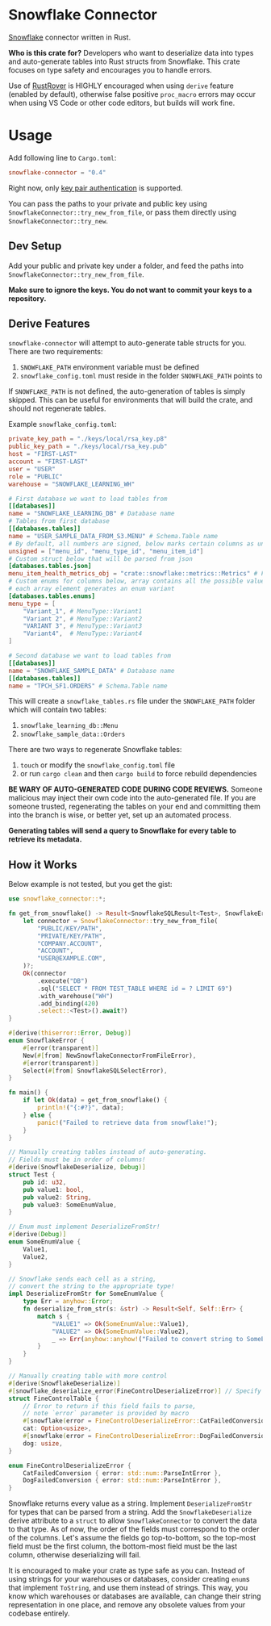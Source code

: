 # Snowflake Connector
[Snowflake](https://www.snowflake.com/) connector written in Rust.

**Who is this crate for?**
Developers who want to deserialize data into types and auto-generate tables into Rust structs from Snowflake. This crate focuses on type safety and encourages you to handle errors.

Use of [RustRover](https://www.jetbrains.com/rust/) is HIGHLY encouraged when using `derive` feature (enabled by default), otherwise false positive `proc_macro` errors may occur when using VS Code or other code editors, but builds will work fine.

# Usage
Add following line to `Cargo.toml`:

```toml
snowflake-connector = "0.4"
```

Right now, only [key pair authentication](https://docs.snowflake.com/en/user-guide/key-pair-auth.html) is supported.

You can pass the paths to your private and public key using `SnowflakeConnector::try_new_from_file`, or pass them directly using `SnowflakeConnector::try_new`.

## Dev Setup
Add your public and private key under a folder, and feed the paths into `SnowflakeConnector::try_new_from_file`.

**Make sure to ignore the keys. You do not want to commit your keys to a repository.**

## Derive Features
`snowflake-connector` will attempt to auto-generate table structs for you. There are two requirements:
1. `SNOWFLAKE_PATH` environment variable must be defined
2. `snowflake_config.toml` must reside in the folder `SNOWFLAKE_PATH` points to

If `SNOWFLAKE_PATH` is not defined, the auto-generation of tables is simply skipped. This can be useful for environments that will build the crate, and should not regenerate tables.

Example `snowflake_config.toml`:
```toml
private_key_path = "./keys/local/rsa_key.p8"
public_key_path = "./keys/local/rsa_key.pub"
host = "FIRST-LAST"
account = "FIRST-LAST"
user = "USER"
role = "PUBLIC"
warehouse = "SNOWFLAKE_LEARNING_WH"

# First database we want to load tables from
[[databases]]
name = "SNOWFLAKE_LEARNING_DB" # Database name
# Tables from first database
[[databases.tables]]
name = "USER_SAMPLE_DATA_FROM_S3.MENU" # Schema.Table name
# By default, all numbers are signed, below marks certain columns as unsigned
unsigned = ["menu_id", "menu_type_id", "menu_item_id"]
# Custom struct below that will be parsed from json
[databases.tables.json]
menu_item_health_metrics_obj = "crate::snowflake::metrics::Metrics" # Full path to struct (must implement `serde::Deserialize`)
# Custom enums for columns below, array contains all the possible values for said column,
# each array element generates an enum variant
[databases.tables.enums]
menu_type = [
    "Variant_1", # MenuType::Variant1
    "Variant 2", # MenuType::Variant2
    "VARIANT 3", # MenuType::Variant3
    "Variant4",  # MenuType::Variant4
]

# Second database we want to load tables from
[[databases]]
name = "SNOWFLAKE_SAMPLE_DATA" # Database name
[[databases.tables]]
name = "TPCH_SF1.ORDERS" # Schema.Table name
```
This will create a `snowflake_tables.rs` file under the `SNOWFLAKE_PATH` folder which will contain two tables:
1. `snowflake_learning_db::Menu`
2. `snowflake_sample_data::Orders`

There are two ways to regenerate Snowflake tables:
1. `touch` or modify the `snowflake_config.toml` file
2. or run `cargo clean` and then `cargo build` to force rebuild dependencies

**BE WARY OF AUTO-GENERATED CODE DURING CODE REVIEWS.** Someone malicious may inject their own code into the auto-generated file. If you are someone trusted, regenerating the tables on your end and committing them into the branch is wise, or better yet, set up an automated process.

**Generating tables will send a query to Snowflake for every table to retrieve its metadata.**

## How it Works
Below example is not tested, but you get the gist:
```rust
use snowflake_connector::*;

fn get_from_snowflake() -> Result<SnowflakeSQLResult<Test>, SnowflakeError> {
    let connector = SnowflakeConnector::try_new_from_file(
        "PUBLIC/KEY/PATH",
        "PRIVATE/KEY/PATH",
        "COMPANY.ACCOUNT",
        "ACCOUNT",
        "USER@EXAMPLE.COM",
    )?;
    Ok(connector
        .execute("DB")
        .sql("SELECT * FROM TEST_TABLE WHERE id = ? LIMIT 69")
        .with_warehouse("WH")
        .add_binding(420)
        .select::<Test>().await?)
}

#[derive(thiserror::Error, Debug)]
enum SnowflakeError {
    #[error(transparent)]
    New(#[from] NewSnowflakeConnectorFromFileError),
    #[error(transparent)]
    Select(#[from] SnowflakeSQLSelectError),
}

fn main() {
    if let Ok(data) = get_from_snowflake() {
        println!("{:#?}", data);
    } else {
        panic!("Failed to retrieve data from snowflake!");
    }
}

// Manually creating tables instead of auto-generating.
// Fields must be in order of columns!
#[derive(SnowflakeDeserialize, Debug)]
struct Test {
    pub id: u32,
    pub value1: bool,
    pub value2: String,
    pub value3: SomeEnumValue,
}

// Enum must implement DeserializeFromStr!
#[derive(Debug)]
enum SomeEnumValue {
    Value1,
    Value2,
}

// Snowflake sends each cell as a string,
// convert the string to the appropriate type!
impl DeserializeFromStr for SomeEnumValue {
    type Err = anyhow::Error;
    fn deserialize_from_str(s: &str) -> Result<Self, Self::Err> {
        match s {
            "VALUE1" => Ok(SomeEnumValue::Value1),
            "VALUE2" => Ok(SomeEnumValue::Value2),
            _ => Err(anyhow::anyhow!("Failed to convert string to SomeEnumValue")),
        }
    }
}

// Manually creating table with more control
#[derive(SnowflakeDeserialize)]
#[snowflake_deserialize_error(FineControlDeserializeError)] // Specify which error to use
struct FineControlTable {
    // Error to return if this field fails to parse,
    // note `error` parameter is provided by macro
    #[snowflake(error = FineControlDeserializeError::CatFailedConversion { error })]
    cat: Option<usize>,
    #[snowflake(error = FineControlDeserializeError::DogFailedConversion { error })]
    dog: usize,
}

enum FineControlDeserializeError {
    CatFailedConversion { error: std::num::ParseIntError },
    DogFailedConversion { error: std::num::ParseIntError },
}
```
Snowflake returns every value as a string. Implement `DeserializeFromStr` for types that can be parsed from a string. Add the `SnowflakeDeserialize` derive attribute to a `struct` to allow `SnowflakeConnector` to convert the data to that type. As of now, the order of the fields must correspond to the order of the columns. Let's assume the fields go top-to-bottom, so the top-most field must be the first column, the bottom-most field must be the last column, otherwise deserializing will fail.

It is encouraged to make your crate as type safe as you can. Instead of using strings for your warehouses or databases, consider creating `enum`s that implement `ToString`, and use them instead of strings. This way, you know which warehouses or databases are available, can change their string representation in one place, and remove any obsolete values from your codebase entirely.
